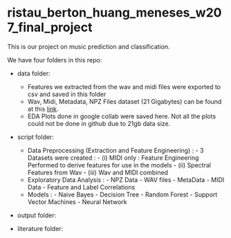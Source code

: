 # ristau_berton_huang_meneses_w207_final_project

This is our project on music prediction and classification.

We have four folders in this repo:

- data folder: 
  - Features we extracted from the wav and midi files were exported to csv and saved in this folder 
  - Wav, Midi, Metadata, NPZ Files dataset (21 Gigabytes) can be found at this <a href="https://www.kaggle.com/imsparsh/musicnet-dataset/code">link</a>.
  - EDA Plots done in google collab were saved here. Not all the plots could not be done in github due to 21gb data size.

- script folder:
  - Data Preprocessing (Extraction and Feature Engineering) : 
        - 3 Datasets were created :
              - (i) MIDI only : Feature Engineering Performed to derive features for use in the models
              - (ii) Spectral Features from Wav 
              - (iii) Wav and MIDI combined
  - Exploratory Data Analysis :
              - NPZ Data
              - WAV files
              - MetaData
              - MIDI Data
              - Feature and Label Correlations
  - Models :
          - Naive Bayes
          - Decision Tree
          - Random Forest
          - Support Vector Machines
          - Neural Network

- output folder:

- literature folder:
